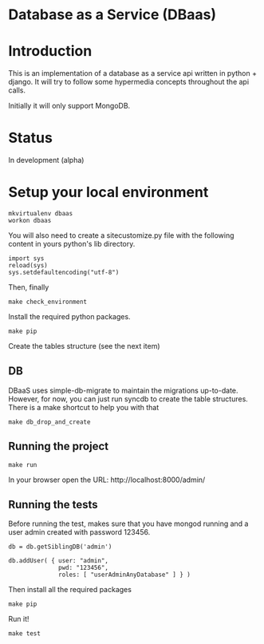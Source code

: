 Database as a Service (DBaas)
===================================

Introduction
============

This is an implementation of a database as a service api written in python + django. It will try to follow some hypermedia concepts throughout the api calls.

Initially it will only support MongoDB.

Status
=======

In development (alpha)

Setup your local environment
============================

    mkvirtualenv dbaas
    workon dbaas
    
    
You will also need to create a sitecustomize.py file with the following content in 
yours python's lib directory.

    import sys
    reload(sys)
    sys.setdefaultencoding("utf-8")

Then, finally

    make check_environment
    
Install the required python packages.

    make pip
    
Create the tables structure (see the next item)

## DB

DBaaS uses simple-db-migrate to maintain the migrations up-to-date. However, for now, you can
just run syncdb to create the table structures. There is a make shortcut to help you with that

    make db_drop_and_create

## Running the project

    make run
    
In your browser open the URL: http://localhost:8000/admin/

## Running the tests

Before running the test, makes sure that you have mongod running and a user admin created with password 123456.

    db = db.getSiblingDB('admin')

    db.addUser( { user: "admin",
                  pwd: "123456",
                  roles: [ "userAdminAnyDatabase" ] } )

Then install all the required packages

    make pip
    
Run it!

    make test


